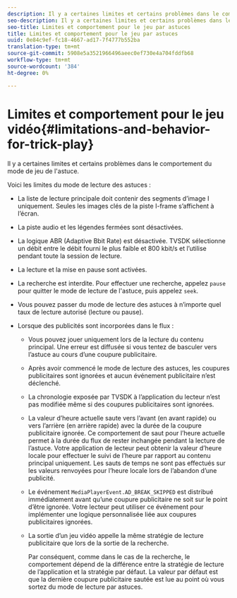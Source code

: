 ```yaml
---
description: Il y a certaines limites et certains problèmes dans le comportement du mode de jeu de l'astuce.
seo-description: Il y a certaines limites et certains problèmes dans le comportement du mode de jeu de l'astuce.
seo-title: Limites et comportement pour le jeu par astuces
title: Limites et comportement pour le jeu par astuces
uuid: 0e84c9ef-fc18-4667-ad17-7f4777b552ba
translation-type: tm+mt
source-git-commit: 5908e5a3521966496aeec0ef730e4a704fddfb68
workflow-type: tm+mt
source-wordcount: '384'
ht-degree: 0%

---
```



# Limites et comportement pour le jeu vidéo{#limitations-and-behavior-for-trick-play}

Il y a certaines limites et certains problèmes dans le comportement du mode de jeu de l&#39;astuce.

<!--<a id="section_8B88E281A0FA4661B4C2C70A0ABED57C"></a>-->

Voici les limites du mode de lecture des astuces :

* La liste de lecture principale doit contenir des segments d’image I uniquement. Seules les images clés de la piste I-frame s’affichent à l’écran.
* La piste audio et les légendes fermées sont désactivées.
* La logique ABR (Adaptive Bbit Rate) est désactivée. TVSDK sélectionne un débit entre le débit fourni le plus faible et 800 kbit/s et l’utilise pendant toute la session de lecture.
* La lecture et la mise en pause sont activées.
* La recherche est interdite. Pour effectuer une recherche, appelez `pause` pour quitter le mode de lecture de l&#39;astuce, puis appelez `seek`.

* Vous pouvez passer du mode de lecture des astuces à n’importe quel taux de lecture autorisé (lecture ou pause).
* Lorsque des publicités sont incorporées dans le flux :

   * Vous pouvez jouer uniquement lors de la lecture du contenu principal. Une erreur est diffusée si vous tentez de basculer vers l’astuce au cours d’une coupure publicitaire.
   * Après avoir commencé le mode de lecture des astuces, les coupures publicitaires sont ignorées et aucun événement publicitaire n’est déclenché.
   * La chronologie exposée par TVSDK à l’application du lecteur n’est pas modifiée même si des coupures publicitaires sont ignorées.
   * La valeur d’heure actuelle saute vers l’avant (en avant rapide) ou vers l’arrière (en arrière rapide) avec la durée de la coupure publicitaire ignorée. Ce comportement de saut pour l’heure actuelle permet à la durée du flux de rester inchangée pendant la lecture de l’astuce. Votre application de lecteur peut obtenir la valeur d’heure locale pour effectuer le suivi de l’heure par rapport au contenu principal uniquement. Les sauts de temps ne sont pas effectués sur les valeurs renvoyées pour l’heure locale lors de l’abandon d’une publicité.
   * Le événement `MediaPlayerEvent.AD_BREAK_SKIPPED` est distribué immédiatement avant qu’une coupure publicitaire ne soit sur le point d’être ignorée. Votre lecteur peut utiliser ce événement pour implémenter une logique personnalisée liée aux coupures publicitaires ignorées.
   * La sortie d’un jeu vidéo appelle la même stratégie de lecture publicitaire que lors de la sortie de la recherche.

      Par conséquent, comme dans le cas de la recherche, le comportement dépend de la différence entre la stratégie de lecture de l’application et la stratégie par défaut. La valeur par défaut est que la dernière coupure publicitaire sautée est lue au point où vous sortez du mode de lecture par astuces.

